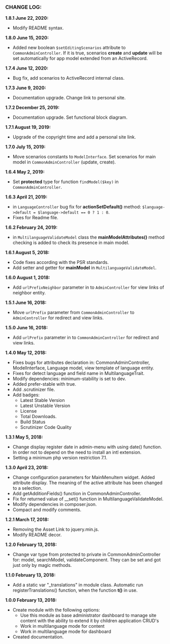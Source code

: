 ### CHANGE LOG:

**1.8.1 June 22, 2020:**
- Modify README syntax.

**1.8.0 June 15, 2020:**
- Added new boolean `$setEditingScenarios` attribute to `CommonAdminController`. If it is true, scenarios **create** and **update** will be set automatically for app model extended from an ActiveRecord.

**1.7.4 June 12, 2020:**
- Bug fix, add scenarios to ActiveRecord internal class.

**1.7.3 June 9, 2020:**
- Documentation upgrade. Change link to personal site.

**1.7.2 December 25, 2019:**
- Documentation upgrade. Set functional block diagram.

**1.7.1 August 19, 2019:**
- Upgrade of the copyright time and add a personal site link.

**1.7.0 July 15, 2019:**
- Move scenarios constants to `ModelInterface`. Set scenarios for main model in `CommonAdminController` (update, create).

**1.6.4 May 2, 2019:**
- Set **protected** type for function `findModel($key)` in `CommonAdminController`.

**1.6.3 April 21, 2019:**
- in `LanguageController` bug fix for **actionSetDefault()** method: `$language->default = $language->default == 0 ? 1 : 0`.
- Fixes for Readme file.

**1.6.2 February 24, 2019:**
- in `MultilanguageValidateModel` class the **mainModelAttributes()** method checking is added to check its presence in main model.

**1.6.1 August 5, 2018:**
- Code fixes according with the PSR standards.
- Add setter and getter for **mainModel** in `MultilanguageValidateModel`.

**1.6.0 August 1, 2018:**
- Add `urlPrefixNeighbor` parameter in to `AdminController` for view links of neighbor entity.

**1.5.1 June 16, 2018:**
- Move `urlPrefix` parameter from `CommonAdminController` to `AdminController` for redirect and view links.

**1.5.0 June 16, 2018:**
- Add `urlPrefix` parameter in to `CommonAdminController` for redirect and view links.

**1.4.0 May 12, 2018:**
- Fixes bugs for attributes declaration in: CommonAdminController, ModelInterface, Language model, view template of language entity.
- Fixes for detect language and field name in MultilanguageTrait.
- Modify dependencies: minimum-stability is set to dev.
- Added prefer-stable with true.
- Add .scrutinizer file.
- Add badges:
    - Latest Stable Version
    - Latest Unstable Version
    - License
    - Total Downloads.
    - Build Status
    - Scrutinizer Code Quality

**1.3.1 May 5, 2018:**
- Change display register date in admin-menu with using date() function. In order not to depend on the need to install an intl extension.
- Setting a minimum php version restriction 7.1.

**1.3.0 April 23, 2018:**
- Change configuration parameters for MainMenuItem widget. Added attribute display. The meaning of the active attribute has been changed to a selection.
- Add getAdditionFields() function in CommonAdminController.
- Fix for returned value of __set() function in MultilanguageValidateModel.
- Modify dependencies in composer.json.
- Compact and modify comments.

**1.2.1 March 17, 2018:**
- Removing the Asset Link to jquery.min.js.
- Modify README decor.

**1.2.0 February 13, 2018:**
- Change var type from protected to private in CommonAdminController for: model, searchModel, 
validateComponent. They can be set and got just only by magic methods.

**1.1.0 February 13, 2018:**
- Add a static var "_translations" in module class. Automatic run registerTranslations() function,
 when the function **t()** in use.

**1.0.0 February 13, 2018:**
- Create module with the following options:
    - Use this module as base administrator dashboard to manage site content with the ability to extend it by children application CRUD's
    - Work in multilanguage mode for content
    - Work in multilanguage mode for dashboard
- Created documentation.
